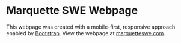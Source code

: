 # Marquette SWE Webpage

This webpage was created with a mobile-first, responsive approach enabled by [Bootstrap](https://getbootstrap.com).
View the webpage at [marquetteswe.com](https://marquetteswe.com/).
